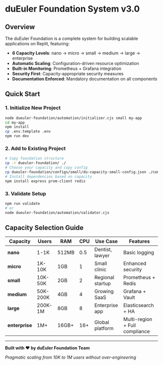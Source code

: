 <!-- REVISAR-DESATUALIZADO: Versão indicada como v2.0 mas sistema atual é v3.0 -->
# duEuler Foundation System v3.0

## Overview

The duEuler Foundation is a complete system for building scalable applications on Replit, featuring:

- **6 Capacity Levels**: nano → micro → small → medium → large → enterprise
- **Automatic Scaling**: Configuration-driven resource optimization
- **Built-in Monitoring**: Prometheus + Grafana integration
- **Security First**: Capacity-appropriate security measures
- **Documentation Enforced**: Mandatory documentation on all components

## Quick Start

### 1. Initialize New Project
```bash
node dueuler-foundation/automation/initializer.cjs small my-app
cd my-app
npm install
cp .env.template .env
npm run dev
```

### 2. Add to Existing Project
```bash
# Copy foundation structure
cp -r dueuler-foundation/ ./
# Choose your capacity and copy config
cp dueuler-foundation/configs/small/du-capacity-small-config.json ./config/capacity.json
# Install dependencies based on capacity
npm install express prom-client redis
```

### 3. Validate Setup
```bash
npm run validate
# or
node dueuler-foundation/automation/validator.cjs
```

## Capacity Selection Guide

| Capacity | Users | RAM | CPU | Use Case | Features |
|----------|-------|-----|-----|----------|-----------|
| **nano** | 1-1K | 512MB | 0.5 | Dentist, lawyer | Basic logging |
| **micro** | 1K-10K | 1GB | 1 | Small clinic | Enhanced security |
| **small** | 10K-50K | 2GB | 2 | Regional startup | Prometheus + Redis |
| **medium** | 50K-200K | 4GB | 4 | Growing SaaS | Grafana + Vault |
| **large** | 200K-1M | 8GB | 8 | Enterprise app | Elasticsearch + HA |
| **enterprise** | 1M+ | 16GB+ | 16+ | Global platform | Multi-region + Full compliance |

---

**Built with ❤️ by duEuler Foundation Team**

*Pragmatic scaling from 10K to 1M users without over-engineering*